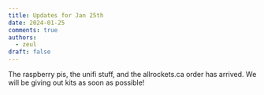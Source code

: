 ```yaml
---
title: Updates for Jan 25th
date: 2024-01-25
comments: true
authors:
  - zeul
draft: false
---
```


The raspberry pis, the unifi stuff, and the allrockets.ca order has arrived. We will be giving out kits as soon as possible!